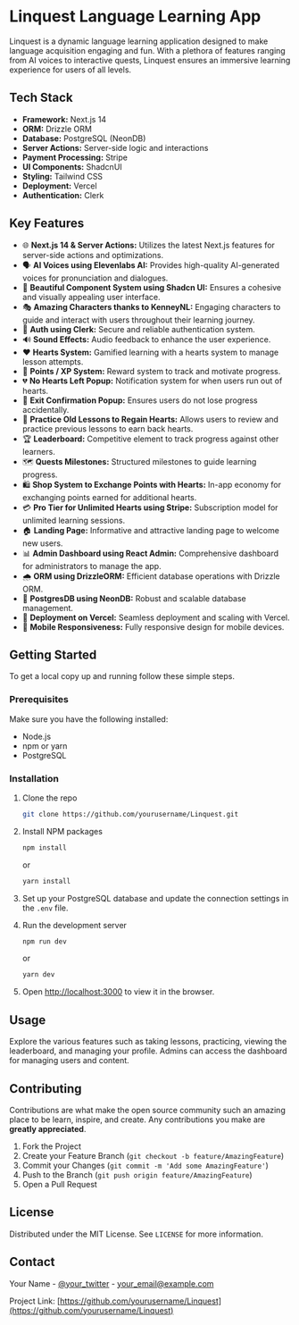 # Linquest Language Learning App

Linquest is a dynamic language learning application designed to make language acquisition engaging and fun. With a plethora of features ranging from AI voices to interactive quests, Linquest ensures an immersive learning experience for users of all levels.

## Tech Stack

- **Framework:** Next.js 14
- **ORM:** Drizzle ORM
- **Database:** PostgreSQL (NeonDB)
- **Server Actions:** Server-side logic and interactions
- **Payment Processing:** Stripe
- **UI Components:** ShadcnUI
- **Styling:** Tailwind CSS
- **Deployment:** Vercel
- **Authentication:** Clerk

## Key Features

- 🌐 **Next.js 14 & Server Actions:** Utilizes the latest Next.js features for server-side actions and optimizations.
- 🗣 **AI Voices using Elevenlabs AI:** Provides high-quality AI-generated voices for pronunciation and dialogues.
- 🎨 **Beautiful Component System using Shadcn UI:** Ensures a cohesive and visually appealing user interface.
- 🎭 **Amazing Characters thanks to KenneyNL:** Engaging characters to guide and interact with users throughout their learning journey.
- 🔐 **Auth using Clerk:** Secure and reliable authentication system.
- 🔊 **Sound Effects:** Audio feedback to enhance the user experience.
- ❤️ **Hearts System:** Gamified learning with a hearts system to manage lesson attempts.
- 🌟 **Points / XP System:** Reward system to track and motivate progress.
- 💔 **No Hearts Left Popup:** Notification system for when users run out of hearts.
- 🚪 **Exit Confirmation Popup:** Ensures users do not lose progress accidentally.
- 🔄 **Practice Old Lessons to Regain Hearts:** Allows users to review and practice previous lessons to earn back hearts.
- 🏆 **Leaderboard:** Competitive element to track progress against other learners.
- 🗺 **Quests Milestones:** Structured milestones to guide learning progress.
- 🛍 **Shop System to Exchange Points with Hearts:** In-app economy for exchanging points earned for additional hearts.
- 💳 **Pro Tier for Unlimited Hearts using Stripe:** Subscription model for unlimited learning sessions.
- 🏠 **Landing Page:** Informative and attractive landing page to welcome new users.
- 📊 **Admin Dashboard using React Admin:** Comprehensive dashboard for administrators to manage the app.
- 🌧 **ORM using DrizzleORM:** Efficient database operations with Drizzle ORM.
- 💾 **PostgresDB using NeonDB:** Robust and scalable database management.
- 🚀 **Deployment on Vercel:** Seamless deployment and scaling with Vercel.
- 📱 **Mobile Responsiveness:** Fully responsive design for mobile devices.

## Getting Started

To get a local copy up and running follow these simple steps.

### Prerequisites

Make sure you have the following installed:

- Node.js
- npm or yarn
- PostgreSQL

### Installation

1. Clone the repo

   ```sh
   git clone https://github.com/yourusername/Linquest.git
   ```

2. Install NPM packages

   ```sh
   npm install
   ```

   or

   ```sh
   yarn install
   ```

3. Set up your PostgreSQL database and update the connection settings in the `.env` file.

4. Run the development server

   ```sh
   npm run dev
   ```

   or

   ```sh
   yarn dev
   ```

5. Open [http://localhost:3000](http://localhost:3000) to view it in the browser.

## Usage

Explore the various features such as taking lessons, practicing, viewing the leaderboard, and managing your profile. Admins can access the dashboard for managing users and content.

## Contributing

Contributions are what make the open source community such an amazing place to be learn, inspire, and create. Any contributions you make are **greatly appreciated**.

1. Fork the Project
2. Create your Feature Branch (`git checkout -b feature/AmazingFeature`)
3. Commit your Changes (`git commit -m 'Add some AmazingFeature'`)
4. Push to the Branch (`git push origin feature/AmazingFeature`)
5. Open a Pull Request

## License

Distributed under the MIT License. See `LICENSE` for more information.

## Contact

Your Name - [@your_twitter](https://twitter.com/your_twitter) - <your_email@example.com>

Project Link: [https://github.com/yourusername/Linquest](https://github.com/yourusername/Linquest)

